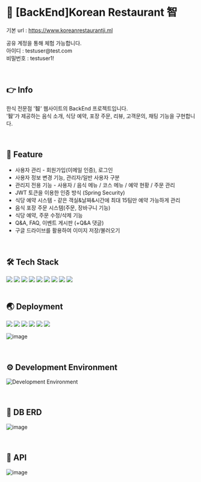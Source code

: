 #	:stew: [BackEnd]Korean Restaurant 智

기본 url : https://www.koreanrestaurantji.ml<br/>

공유 계정을 통해 체험 가능합니다.   
 아이디 : testuser<hi>@test.com  
 비밀번호 : testuser1!<br/>

<br>

## :point_right: Info
한식 전문점 '智' 웹사이트의 BackEnd 프로젝트입니다. <br>
'智'가 제공하는 음식 소개, 식당 예약, 포장 주문, 리뷰, 고객문의, 채팅 기능을 구현합니다.

<br>

## :pushpin: Feature
- 사용자 관리 - 회원가입(이메일 인증), 로그인
- 사용자 정보 변경 기능, 관리자/일반 사용자 구분
- 관리지 전용 기능 - 사용자 / 음식 메뉴 / 코스 메뉴 / 예약 현황 / 주문 관리
- JWT 토큰을 이용한 인증 방식 (Spring Security)
- 식당 예약 시스템 - 같은 객실&날짜&시간에 최대 15팀만 예약 가능하게 관리
- 음식 포장 주문 시스템(주문, 장바구니 기능)
- 식당 예약, 주문 수정/삭제 기능
- Q&A, FAQ, 이벤트 게시판 (+Q&A 댓글)
- 구글 드라이브를 활용하여 이미지 저장/불러오기

<br>

## :hammer_and_wrench: Tech Stack
<div>
<img src="https://img.shields.io/badge/JAVA-007396?style=flat-square&logo=JAVA&logoColor=white" />
<img src="https://img.shields.io/badge/SpringBoot-6DB33F?style=flat-square&logo=SpringBoot&logoColor=white" />
<img src="https://img.shields.io/badge/JPA-071D49?style=flat-square&logo=JPA&logoColor=white" />
<img src="https://img.shields.io/badge/Gradle-02303A?style=flat-square&logo=Gradle&logoColor=white" />
<img src="https://img.shields.io/badge/Lombok-02303A?style=flat-square&logo=Lombok&logoColor=white" /> 
<img src="https://img.shields.io/badge/JWT-006600?style=flat-square&logo=JWT&logoColor=white" /> 
<img src="https://img.shields.io/badge/Swagger-85EA2D?style=flat-square&logo=Swagger&logoColor=white" />
<img src="https://img.shields.io/badge/MySQL-4479A1?style=flat-square&logo=MySQL&logoColor=white" />
<img src="https://img.shields.io/badge/Tomcat-F8DC75?style=flat-square&logo=Apachetomcat&logoColor=white" />
</div>

<br>

## :earth_asia: Deployment
<div>
<img src="https://img.shields.io/badge/Github Actions-2088FF?style=flat-square&logo=GitHub Actions&logoColor=white" />
<img src="https://img.shields.io/badge/AWS EC2-FF9900?style=flat-square&logo=Amazon EC2&logoColor=white" />
<img src="https://img.shields.io/badge/AWS CodeDeploy-232F3E?style=flat-square&logo=Amazon AWS&logoColor=white" />
<img src="https://img.shields.io/badge/AWS Route53-2490D7?style=flat-square&logo=Amazon AWS&logoColor=white" />
<img src="https://img.shields.io/badge/AWS Certificate Manager-981E32?style=flat-square&logo=Amazon AWS&logoColor=white" />
<img src="https://img.shields.io/badge/AWS RDS-527FFF?style=flat-square&logo=Amazon RDS&logoColor=white" />
</div>

![image](https://user-images.githubusercontent.com/82142527/202174285-dcc1a2d9-4272-4fc2-ab04-c1409a6dc9dd.png)

<br>

## :gear: Development Environment
![Development Environment](https://user-images.githubusercontent.com/82142527/179344033-a7714fda-8f85-4e7d-9874-a6ad80aa9831.png)

<br>

## :open_file_folder: DB ERD
![image](https://user-images.githubusercontent.com/82142527/196112910-4a4c3868-0203-41e5-bfea-4df1d101c05a.png)

<br>

##  :trident: API
![image](https://user-images.githubusercontent.com/82142527/201630140-c8f65949-a85a-4c9b-8c0a-5cc3485e20ac.png)

